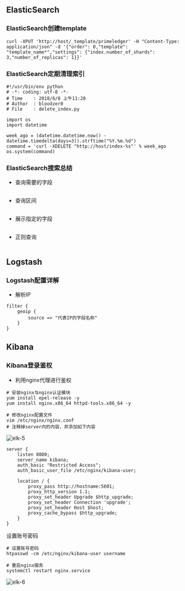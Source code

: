 ## ElasticSearch
### ElasticSearch创建template
```
curl -XPUT 'http://host/_template/primeledger' -H "Content-Type: application/json" -d '{"order": 0,"template": "template_name*","settings": {"index.number_of_shards": 3,"number_of_replicas": 1}}'
```

### ElasticSearch定期清理索引
```
#!/usr/bin/env python
# -*- coding: utf-8 -*-
# Time    : 2018/6/8 上午11:20
# Author  : bloodzer0
# File    : delete_index.py

import os
import datetime

week_ago = (datetime.datetime.now() - datetime.timedelta(days=3)).strftime("%Y.%m.%d")
command = 'curl -XDELETE "http://host/index-%s"' % week_ago
os.system(command)
```

### ElasticSearch搜索总结
* 查询需要的字段

```

```

* 查询区间

```

```

* 展示指定的字段

```

```

* 正则查询

```

```

## Logstash
### Logstash配置详解
* 解析IP

```
filter {
    geoip {
        source => "代表IP的字段名称"
    }
}
```


## Kibana
### Kibana登录鉴权
* 利用nginx代理进行鉴权

```
# 安装nginx与nginx认证模块
yum install epel-release -y
yum install nginx.x86_64 httpd-tools.x86_64 -y

# 修改nginx配置文件
vim /etc/nginx/nginx.conf
# 注释掉server内的内容，并添加如下内容
```

![elk-5](https://github.com/bloodzer0/Enterprise_Security_Build--Open_Source/blob/master/Infrastructure%20Security/Log%20Analysis/img/elk-5.png)

```
server {
    listen 8080;
    server_name kibana;
    auth_basic "Restricted Access";
    auth_basic_user_file /etc/nginx/kibana-user;

    location / {
        proxy_pass http://hostname:5601;
        proxy_http_version 1.1;
        proxy_set_header Upgrade $http_upgrade;
        proxy_set_header Connection 'upgrade';
        proxy_set_header Host $host;
        proxy_cache_bypass $http_upgrade;
    }
}
```

设置账号密码

```
# 设置账号密码
htpasswd -cm /etc/nginx/kibana-user username

# 重启nginx服务
systemctl restart nginx.service
```

![elk-6](https://github.com/bloodzer0/Enterprise_Security_Build--Open_Source/blob/master/Infrastructure%20Security/Log%20Analysis/img/elk-6.png)
